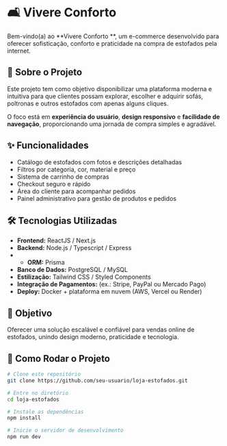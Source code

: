# 🛋️ Vivere Conforto 

Bem-vindo(a) ao **Vivere Conforto **, um e-commerce desenvolvido para oferecer sofisticação, conforto e praticidade na compra de estofados pela internet.  

## 📖 Sobre o Projeto  
Este projeto tem como objetivo disponibilizar uma plataforma moderna e intuitiva para que clientes possam explorar, escolher e adquirir sofás, poltronas e outros estofados com apenas alguns cliques.  

O foco está em **experiência do usuário**, **design responsivo** e **facilidade de navegação**, proporcionando uma jornada de compra simples e agradável.  

## ✨ Funcionalidades  
- Catálogo de estofados com fotos e descrições detalhadas  
- Filtros por categoria, cor, material e preço  
- Sistema de carrinho de compras  
- Checkout seguro e rápido  
- Área do cliente para acompanhar pedidos  
- Painel administrativo para gestão de produtos e pedidos  

## 🛠️ Tecnologias Utilizadas  
- **Frontend:** ReactJS / Next.js  
- **Backend:** Node.js / Typescript / Express
- - **ORM:** Prisma  
- **Banco de Dados:** PostgreSQL / MySQL  
- **Estilização:** Tailwind CSS / Styled Components  
- **Integração de Pagamentos:** (ex.: Stripe, PayPal ou Mercado Pago)  
- **Deploy:** Docker + plataforma em nuvem (AWS, Vercel ou Render)  

## 🎯 Objetivo  
Oferecer uma solução escalável e confiável para vendas online de estofados, unindo design moderno, praticidade e tecnologia.  

## 🚀 Como Rodar o Projeto  
```bash
# Clone este repositório
git clone https://github.com/seu-usuario/loja-estofados.git

# Entre no diretório
cd loja-estofados

# Instale as dependências
npm install

# Inicie o servidor de desenvolvimento
npm run dev
